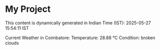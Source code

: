 # My Project

This content is dynamically generated in Indian Time (IST): 2025-05-27 15:54:11 IST


Current Weather in Coimbatore:
Temperature: 28.88 °C
Condition: broken clouds
